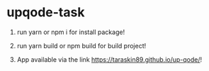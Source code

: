 # upqode-task
1. run yarn or npm i for install package!

2. run yarn build or npm build for build project!

3. App available via the link https://taraskin89.github.io/up-qode/!
